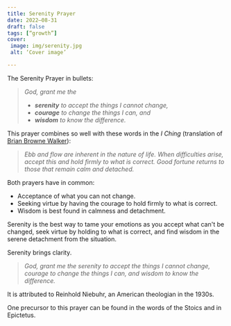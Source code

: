 ```yaml
---
title: Serenity Prayer
date: 2022–08-31
draft: false
tags: [“growth”]
cover:
 image: img/serenity.jpg
 alt: ‘Cover image’

---
```

The Serenity Prayer in bullets:

> *God, grant me the* 
> - ***serenity** to accept the things I cannot change,*  
> - ***courage** to change the things I can,  and* 
> - ***wisdom** to know the difference.*

This prayer combines so well with these words in the *I Ching* (translation of [Brian Browne Walker](https://brianbrownewalker.com/2022/01/25/ebb-and-flow/)):

> *Ebb and flow are inherent in the nature of life.* 
> *When difficulties arise, accept this and hold firmly to what is correct.* 
> *Good fortune returns to those that remain calm and detached.*

Both prayers have in common: 
- Acceptance of what you can not change. 
- Seeking virtue by having the courage to hold firmly to what is correct. 
- Wisdom is best found in calmness and detachment.

Serenity is the best way to tame your emotions as you accept what can't be changed, seek virtue by holding to what is correct, and find wisdom in the serene detachment from the situation.

Serenity brings clarity.


> *God, grant me the serenity to accept the things I cannot change, courage to change the things I can, and wisdom to know the difference.*

It is attributed to Reinhold Niebuhr, an American theologian in the 1930s.

One precursor to this prayer can be found in the words of the Stoics and in Epictetus.